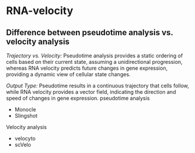 # RNA-velocity
## Difference between pseudotime analysis vs. velocity analysis
*Trajectory vs. Velocity:* Pseudotime analysis provides a static ordering of cells based on their current state, assuming a unidirectional progression, whereas RNA velocity predicts future changes in gene expression, providing a dynamic view of cellular state changes.

*Output Type:* Pseudotime results in a continuous trajectory that cells follow, while RNA velocity provides a vector field, indicating the direction and speed of changes in gene expression.
pseudotime analysis 
* Monocle
* Slingshot  

Velocity analysis
* velocyto
* scVelo
  
